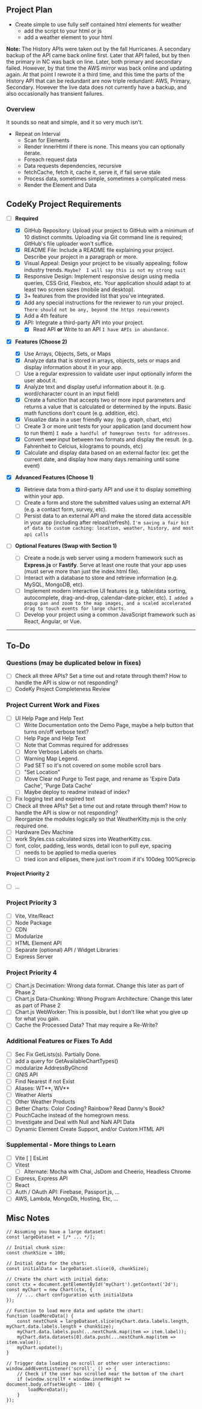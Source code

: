 ## Project Plan

- Create simple to use fully self contained html elements for weather
  - add the script to your html or js
  - add a weather element to your html

**Note:** The History APIs were taken out by the fall Hurricanes. A secondary backup of the API came back online first. Later that API failed, but by then the primary in NC was back on line. Later, both primary and secondary failed. However, by that time the AWS mirror was back online and updating again. At that point I rewrote it a third time, and this time the parts of the History API that can be redundant are now triple redundant: AWS, Primary, Secondary. However the live data does not currently have a backup, and also occasionally has transient failures.

### Overview

It sounds so neat and simple, and it so very much isn't.

- Repeat on Interval
  - Scan for Elements
  - Render InnerHtml if there is none. This means you can optionally iterate.
  - Foreach request data
  - Data requests dependencies, recursive
  - fetchCache, fetch it, cache it, serve it, if fail serve stale
  - Process data, sometimes simple, sometimes a complicated mess
  - Render the Element and Data

## CodeKy Project Requirements

- [ ] **Required**

  - [x] GitHub Repository: Upload your project to GitHub with a minimum of 10 distinct commits. Uploading via Git command line is required; GitHub's file uploader won't suffice.
  - [x] README File: Include a README file explaining your project.
        Describe your project in a paragraph or more.
  - [x] Visual Appeal: Design your project to be visually appealing; follow industry trends.
        `Maybe?  I will say this is not my strong suit`
  - [x] Responsive Design: Implement responsive design using media queries, CSS Grid, Flexbox, etc. Your application should adapt to at least two screen sizes (mobile and desktop).
  - [x] 3+ features from the provided list that you've integrated.
  - [x] Add any special instructions for the reviewer to run your project.
        `There should not be any, beyond the https requirements`
  - [x] Add a 4th feature
  - [x] API: Integrate a third-party API into your project.
    - [x] Read API **or** Write to an API
          `I have APIs in abundance.`
          &nbsp;

- [x] **Features (Choose 2)**

  - [x] Use Arrays, Objects, Sets, or Maps
  - [x] Analyze data that is stored in arrays, objects, sets or maps and display information about it in your app.
  - [ ] Use a regular expression to validate user input optionally inform the user about it.
  - [x] Analyze text and display useful information about it. (e.g. word/character count in an input field)
  - [x] Create a function that accepts two or more input parameters and returns a value that is calculated or determined by the inputs. Basic math functions don’t count (e.g. addition, etc).
  - [x] Visualize data in a user friendly way. (e.g. graph, chart, etc)
  - [ ] Create 3 or more unit tests for your application (and document how to run them)
        `I made a handful of homegrown tests for addresses.`
  - [x] Convert ~~user~~ input between two formats and display the result. (e.g. Fahrenheit to Celcius, kilograms to pounds, etc)
  - [x] Calculate and display data based on an external factor (ex: get the current date, and display how many days remaining until some event)
        &nbsp;

- [x] **Advanced Features (Choose 1)**

  - [x] Retrieve data from a third-party API and use it to display something within your app.
  - [ ] Create a form and store the submitted values using an external API (e.g. a contact form, survey, etc).
  - [ ] Persist data to an external API and make the stored data accessible in your app (including after reload/refresh).
        `I'm saving a fair bit of data to custom caching: location, weather, history, and most api calls`
        &nbsp;

- [ ] **Optional Features (Swap with Section 1)**
  - [ ] Create a node.js web server using a modern framework such as **Express.js** or **Fastify**. Serve at least one route that your app uses (must serve more than just the index.html file).
  - [ ] Interact with a database to store and retrieve information (e.g. MySQL, MongoDB, etc).
  - [ ] Implement modern interactive UI features (e.g. table/data sorting, autocomplete, drag-and-drop, calendar-date-picker, etc).
        `I added a popup pan and zoom to the map images, and a scaled accelerated drag to touch events for large charts.`
  - [ ] Develop your project using a common JavaScript framework such as React, Angular, or Vue.

<!-- ---------------------------------------------------------------------- -->

---

## To-Do

### Questions (may be duplicated below in fixes)

- [ ] Check all three APIs? Set a time out and rotate through them? How to handle the API is slow or not responding?
- [ ] CodeKy Project Completeness Review

### Project Current Work and Fixes

- [ ] UI Help Page and Help Text
  - [ ] Write Documentation onto the Demo Page, maybe a help button that turns on/off verbose text?
  - [ ] Help Page and Help Text
  - [ ] Note that Commas required for addresses
  - [ ] More Verbose Labels on charts.
  - [ ] Warning Map Legend.
  - [ ] Pad SET so it's not covered on some mobile scroll bars
  - [ ] "Set Location"
  - [ ] Move Clear nd Purge to Test page, and rename as 'Expire Data Cache', 'Purge Data Cache'
  - [ ] Maybe deploy to readme instead of index?
- [ ] Fix logging text and expired text
- [ ] Check all three APIs? Set a time out and rotate through them? How to handle the API is slow or not responding?
- [ ] Reorganize the modules logically so that WeatherKitty.mjs is the only required one.
- [ ] Hardware Dev Machine
- [ ] work Styles.css calculated sizes into WeatherKitty.css.
- [ ] font, color, padding, less words, detail icon to pull eye, spacing
  - [ ] needs to be applied to media queries
  - [ ] tried icon and ellipses, there just isn't room if it's 100deg 100%precip

#### Project Priority 2

- [ ] ...

### Project Priority 3

- [ ] Vite, Vite/React
- [ ] Node Package
- [ ] CDN
- [ ] Modularize
- [ ] HTML Element API
- [ ] Separate (optional) API / Widget Libraries
- [ ] Express Server

### Project Priority 4

- [ ] Chart.js Decimation: Wrong data format. Change this later as part of Phase 2
- [ ] Chart.js Data-Chunking: Wrong Program Architecture. Change this later as part of Phase 2
- [ ] Chart.js WebWorker: This is possible, but I don't like what you give up for what you gain.
- [ ] Cache the Processed Data? That may require a Re-Write?

### Additional Features or Fixes To Add

- [ ] Sec Fix GetLists(s). Partially Done.
- [ ] add a query for GetAvailableChartTypes()
- [ ] modularize AddressByGhcnd
- [ ] GNIS API
- [ ] Find Nearest if not Exist
- [ ] Aliases: WT**, WV**
- [ ] Weather Alerts
- [ ] Other Weather Products
- [ ] Better Charts: Color Coding? Rainbow? Read Danny's Book?
- [ ] PouchCache instead of the homegrown mess.
- [ ] Investigate and Deal with Null and NaN API Data
- [ ] Dynamic Element Create Support, and/or Custom HTML API

### Supplemental - More things to Learn

- [ ] Vite
      [ ] EsLint
- [ ] Vitest
  - [ ] Alternate: Mocha with Chai, JsDom and Cheerio, Headless Chrome
- [ ] Express, Express API
- [ ] React
- [ ] Auth / OAuth API: Firebase, Passport.js, ...
- [ ] AWS, Lambda, MongoDb, Hosting, Etc, ...

## Misc Notes

```
// Assuming you have a large dataset:
const largeDataset = [/* ... */];

// Initial chunk size:
const chunkSize = 100;

// Initial data for the chart:
const initialData = largeDataset.slice(0, chunkSize);

// Create the chart with initial data:
const ctx = document.getElementById('myChart').getContext('2d');
const myChart = new Chart(ctx, {
    // ... chart configuration with initialData
});

// Function to load more data and update the chart:
function loadMoreData() {
    const nextChunk = largeDataset.slice(myChart.data.labels.length, myChart.data.labels.length + chunkSize);
    myChart.data.labels.push(...nextChunk.map(item => item.label));
    myChart.data.datasets[0].data.push(...nextChunk.map(item => item.value));
    myChart.update();
}

// Trigger data loading on scroll or other user interactions:
window.addEventListener('scroll', () => {
    // Check if the user has scrolled near the bottom of the chart
    if (window.scrollY + window.innerHeight >= document.body.offsetHeight - 100) {
        loadMoreData();
    }
});
```
